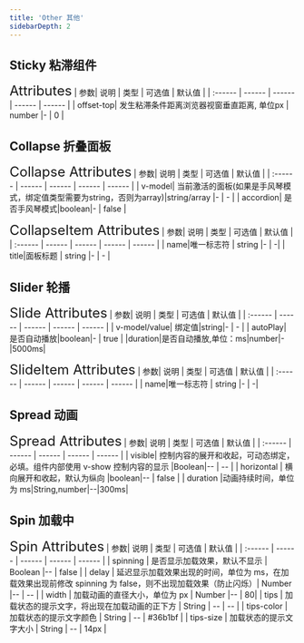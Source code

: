 ```yaml
---
title: 'Other 其他'
sidebarDepth: 2
---
```

## Sticky 粘滞组件
<ClientOnly>
  <simple-sticky/>
<font size=5>Attributes</font>
| 参数| 说明 | 类型 | 可选值 | 默认值 |
| :------ | ------ | ------ | ------ | ------ |
| offset-top| 发生粘滞条件距离浏览器视窗垂直距离, 单位px | number |- | 0 |

</ClientOnly>

## Collapse 折叠面板
<ClientOnly>
  <simple-collapse/>
<font size=5>Collapse Attributes</font>
| 参数| 说明 | 类型 | 可选值 | 默认值 |
| :------ | ------ | ------ | ------ | ------ |
| v-model| 当前激活的面板(如果是手风琴模式，绑定值类型需要为string，否则为array)|string/array |- | - |
| accordion| 是否手风琴模式|boolean|- | false |

<font size=5>CollapseItem Attributes</font>
| 参数| 说明 | 类型 | 可选值 | 默认值 |
| :------ | ------ | ------ | ------ | ------ |
| name|唯一标志符 | string |- | -|
| title|面板标题 | string |- | - |
</ClientOnly>

## Slider 轮播
<ClientOnly>
  <simple-slide/>

<font size=5>Slide Attributes</font>
| 参数| 说明 | 类型 | 可选值 | 默认值 |
| :------ | ------ | ------ | ------ | ------ |
| v-model/value| 绑定值|string|- | - |
| autoPlay| 是否自动播放|boolean|- | true |
|duration|是否自动播放,单位：ms|number|-|5000ms|

<font size=5>SlideItem Attributes</font>
| 参数| 说明 | 类型 | 可选值 | 默认值 |
| :------ | ------ | ------ | ------ | ------ |
| name|唯一标志符 | string |- | -|
</ClientOnly>

## Spread 动画
<ClientOnly>
  <simple-spread/>

<font size=5>Spread Attributes</font>
| 参数| 说明 | 类型 | 可选值 | 默认值 |
| :------ | ------ | ------ | ------ | ------ |
| visible| 控制内容的展开和收起，可动态绑定，必填。组件内部使用 v-show 控制内容的显示 |Boolean|-- | -- |
| horizontal | 横向展开和收起，默认为纵向 |boolean|-- | false |
| duration |动画持续时间，单位为 ms|String,number|--|300ms|

</ClientOnly>

## Spin 加载中
<ClientOnly>
  <simple-spin/>

<font size=5>Spin Attributes</font>
| 参数| 说明 | 类型 | 可选值 | 默认值 |
| :------ | ------ | ------ | ------ | ------ |
| spinning | 是否显示加载效果，默认不显示 | Boolean |-- | false |
| delay | 延迟显示加载效果出现的时间，单位为 ms，在加载效果出现前修改 spinning 为 false，则不出现加载效果（防止闪烁）| Number |-- | -- |
| width | 加载动画的直径大小，单位为 px | Number |-- | 80|
| tips | 加载状态的提示文字，将出现在加载动画的正下方 | String | -- | -- |
| tips-color | 加载状态的提示文字颜色 | String | -- | #36b1bf |
| tips-size | 加载状态的提示文字大小 | String | -- | 14px |
</ClientOnly>
